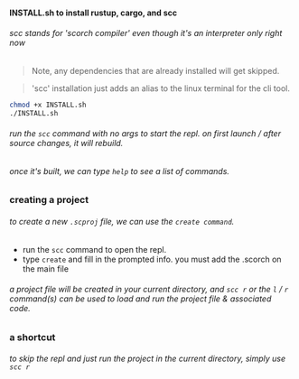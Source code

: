 #### INSTALL.sh to install rustup, cargo, and scc

###### scc stands for 'scorch compiler' even though it's an interpreter only right now

> Note, any dependencies that are already installed will get skipped.

> 'scc' installation just adds an alias to the linux terminal for the cli tool.

``` bash
chmod +x INSTALL.sh
./INSTALL.sh
```

###### run the `scc` command with no args to start the repl. on first launch / after source changes, it will rebuild. 

###### once it's built, we can type `help` to see a list of commands. 

### creating a project

###### to create a new `.scproj` file, we can use the `create command`.

- run the `scc` command to open the repl.
- type `create` and fill in the prompted info. you must add the .scorch on the main file

###### a project file will be created in your current directory, and `scc r` or the `l` / `r` command(s) can be used to load and run the project file & associated code.


### a shortcut

###### to skip the repl and just run the project in the current directory, simply use `scc r`
